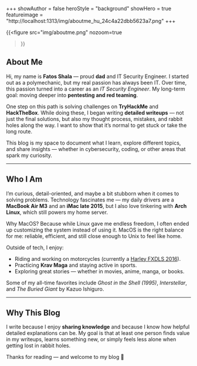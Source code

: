 +++
showAuthor = false
heroStyle = "background"
showHero = true
featureimage = "http://localhost:1313/img/aboutme_hu_24c4a22dbb5623a7.png"
+++

{{<figure
src="img/aboutme.png"
nozoom=true
>}}

<!-- <script src="https://tryhackme.com/badge/146648"></script> -->

## About Me

Hi, my name is **Fatos Shala** — proud **dad** and IT Security Engineer.
I started out as a polymechanic, but my real passion has always been IT.
Over time, this passion turned into a career as an *IT Security Engineer*.
My long-term goal: moving deeper into **pentesting and red teaming**.

One step on this path is solving challenges on **TryHackMe** and **HackTheBox**.
While doing these, I began writing **detailed writeups** — not just the final solutions, but also my thought process, mistakes, and rabbit holes along the way. I want to show that it’s normal to get stuck or take the long route.

This blog is my space to document what I learn, explore different topics, and share insights — whether in cybersecurity, coding, or other areas that spark my curiosity.

---

## Who I Am

I’m curious, detail-oriented, and maybe a bit stubborn when it comes to solving problems.
Technology fascinates me — my daily drivers are a **MacBook Air M3** and an **iMac late 2015**, but I also love tinkering with **Arch Linux**, which still powers my home server.

Why MacOS?
Because while Linux gave me endless freedom, I often ended up customizing the system instead of using it. MacOS is the right balance for me: reliable, efficient, and still close enough to Unix to feel like home.

Outside of tech, I enjoy:

- Riding and working on motorcycles (currently a [Harley FXDLS 2016](https://womanrider.com/2016/05/2016-harley-davidson-fxdls-low-rider-s-press-launch-unleashing-the-beast/)).
- Practicing **Krav Maga** and staying active in sports.
- Exploring great stories — whether in movies, anime, manga, or books.

Some of my all-time favorites include *Ghost in the Shell (1995)*, *Interstellar*, and *The Buried Giant* by Kazuo Ishiguro.

---

## Why This Blog

I write because I enjoy **sharing knowledge** and because I know how helpful detailed explanations can be. My goal is that at least one person finds value in my writeups, learns something new, or simply feels less alone when getting lost in rabbit holes.

Thanks for reading — and welcome to my blog 🚀
